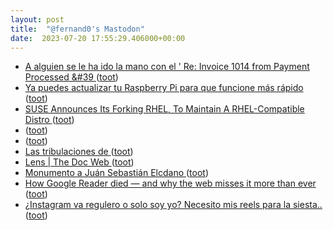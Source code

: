 ```yaml
---
layout: post
title:  "@fernand0's Mastodon"
date:  2023-07-20 17:55:29.406000+00:00
---
```

*  [A alguien se le ha ido la mano con el &#39; Re: Invoice 1014 from Payment Processed &#39 ](https://mastodon.social/@fernand0/110747695799567250) ([toot](https://mastodon.social/@fernand0/110747695799567250))
*  [Ya puedes actualizar tu Raspberry Pi para que funcione más rápido ](https://computerhoy.com/noticias/tecnologia/ya-puedes-actualizar-raspberry-pi-funcione-rapido-96386) ([toot](https://mastodon.social/@fernand0/110747613297602144))
*  [SUSE Announces Its Forking RHEL, To Maintain A RHEL-Compatible Distro ](https://www.phoronix.com/news/SUSE-Is-Forking-RHE) ([toot](https://mastodon.social/@fernand0/110747435413093097))
*  [ ](https://infosec.exchange/@allanfriedman) ([toot](https://mastodon.social/@fernand0/110747259485126119))
*  [ ](https://mastodon.social/users/fernand0/statuses/110747254005817140/activity) ([toot](https://mastodon.social/users/fernand0/statuses/110747254005817140/activity))
*  [Las tribulaciones de  ](https://mastodon.social/@fernand0) ([toot](https://mastodon.social/@fernand0/110747170213370328))
*  [Lens \| The Doc Web ](https://lensmag.xyz/story/the-doc-we) ([toot](https://mastodon.social/@fernand0/110747127685390765))
*  [Monumento a Juán Sebastián Elcdano ](https://www.flickr.com/photos/fernand0/53056953809) ([toot](https://mastodon.social/@fernand0/110746852140928852))
*  [How Google Reader died — and why the web misses it more than ever ](https://www.theverge.com/23778253/google-reader-death-2013-rss-socia) ([toot](https://mastodon.social/@fernand0/110746786601604665))
*  [¿Instagram va regulero o solo soy yo? Necesito mis reels para la siesta.. ](https://mastodon.social/@fernand0/110746701852613352) ([toot](https://mastodon.social/@fernand0/110746701852613352))
